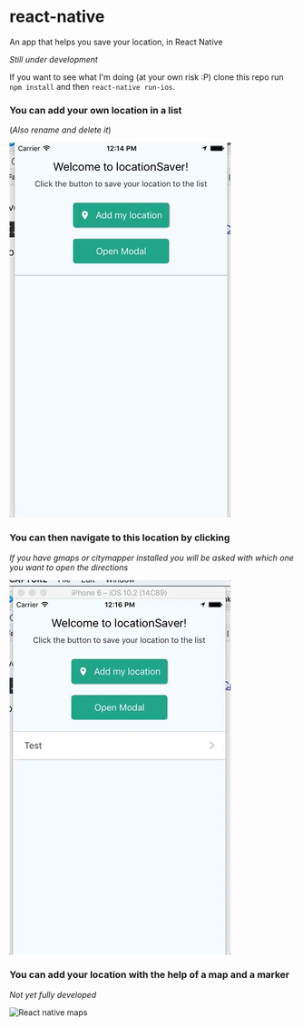 # react-native
An app that helps you save your location, in React Native

_Still under development_

If you want to see what I'm doing (at your own risk :P) clone this repo run `npm install` and then `react-native run-ios`.

### You can add your own location in a list ###
(_Also rename and delete it_)

![Add you location to the list](./screenshots/locationSaver1.gif)

### You can then navigate to this location by clicking ###
_If you have gmaps or citymapper installed you will be asked with which one you want to open the directions_

![Navigate to the location](./screenshots/locationSaver2.gif)

### You can add your location with the help of a map and a marker ###
_Not yet fully developed_

![React native maps](./screenshots/locationSaver3.gif)
